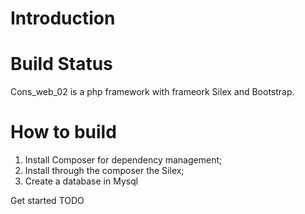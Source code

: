 <H1><b>Introduction</b></H1>  
<H1><b>Build Status</b></H1>

Cons_web_02 is a php framework with frameork Silex and Bootstrap.

<H1><b>How to build</b></H1>

1. Install Composer for dependency management;
2. Install through the composer the Silex;
3. Create a database in Mysql



Get started
TODO

